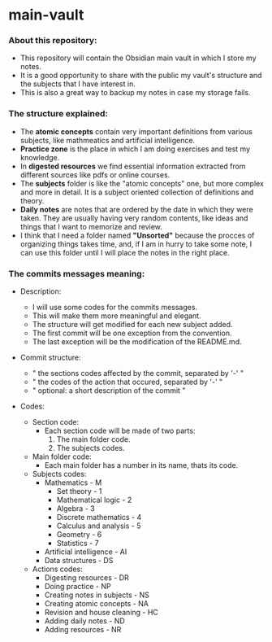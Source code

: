 # main-vault

### About this repository:

- This repository will contain the Obsidian main vault in which I store my notes.
- It is a good opportunity to share with the public my vault's structure and the subjects that I have interest in.
- This is also a great way to backup my notes in case my storage fails.

### The structure explained:

- The **atomic concepts** contain very important definitions from various subjects, like mathmeatics and artificial intelligence.
- **Practice zone** is the place in which I am doing exercises and test my knowledge.
- In **digested resources** we find essential information extracted from different sources like pdfs or online courses.
- The **subjects** folder is like the "atomic concepts" one, but more complex and more in detail. It is a subject oriented collection of definitions and theory.
- **Daily notes** are notes that are ordered by the date in which they were taken. They are usually having very random contents, like ideas and things that I want to memorize and review.
- I think that I need a folder named **"Unsorted"** because the procces of organizing things takes time, and, if I am in hurry to take some note, I can use this folder until I will place the notes in the right place.

### The commits messages meaning:

- Description:
	- I will use some codes for the commits messages.
	- This will make them more meaningful and elegant.
	- The structure will get modified for each new subject added.
	- The first commit will be one exception from the convention.
	- The last exception will be the modification of the README.md.

- Commit structure:
	- " the sections codes affected by the commit, separated by '-' "
	- " the codes of the action that occured, separated by '-' "
	- " optional: a short description of the commit "

- Codes:
	- Section code:
		- Each section code will be made of two parts:
			1. The main folder code.
			2. The subjects codes.
	- Main folder code:
		- Each main folder has a number in its name, thats its code.
	- Subjects codes:
		- Mathematics - M
			- Set theory - 1
			- Mathematical logic - 2
			- Algebra - 3
			- Discrete mathematics - 4
			- Calculus and analysis - 5
			- Geometry - 6
			- Statistics - 7
		- Artificial intelligence - AI
		- Data structures - DS
	- Actions codes:
		- Digesting resources - DR
		- Doing practice - NP
		- Creating notes in subjects - NS
		- Creating atomic concepts - NA
		- Revision and house cleaning - HC
		- Adding daily notes - ND
		- Adding resources - NR
